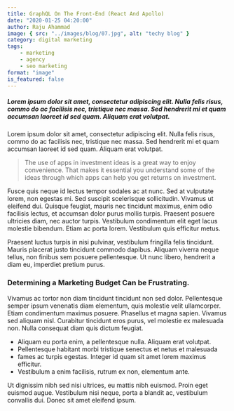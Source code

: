 ```yaml
---
title: GraphQL On The Front-End (React And Apollo)
date: "2020-01-25 04:20:00"
author: Raju Ahammad
image: { src: "../images/blog/07.jpg", alt: "techy blog" }
category: digital marketing
tags:
    - marketing
    - agency
    - seo marketing
format: "image"
is_featured: false
---
```


##### Lorem ipsum dolor sit amet, consectetur adipiscing elit. Nulla felis risus, commo do ac facilisis nec, tristique nec massa. Sed hendrerit mi et quam accumsan laoreet id sed quam. Aliquam erat volutpat.

Lorem ipsum dolor sit amet, consectetur adipiscing elit. Nulla felis risus, commo do ac facilisis nec, tristique nec massa. Sed hendrerit mi et quam accumsan laoreet id sed quam. Aliquam erat volutpat.

> The use of apps in investment ideas is a great way to enjoy convenience. That makes it essential you understand some of the ideas through which apps can help you get returns on investment.

Fusce quis neque id lectus tempor sodales ac at nunc. Sed at vulputate lorem, non egestas mi. Sed suscipit scelerisque sollicitudin. Vivamus ut eleifend dui. Quisque feugiat, mauris nec tincidunt maximus, enim odio facilisis lectus, et accumsan dolor purus mollis turpis. Praesent posuere ultricies diam, nec auctor turpis. Vestibulum condimentum elit eget lacus molestie bibendum. Etiam ac porta lorem. Vestibulum quis efficitur metus.

Praesent luctus turpis in nisi pulvinar, vestibulum fringilla felis tincidunt. Mauris placerat justo tincidunt commodo dapibus. Aliquam viverra neque tellus, non finibus sem posuere pellentesque. Ut nunc libero, hendrerit a diam eu, imperdiet pretium purus.

### Determining a Marketing Budget Can be Frustrating.

Vivamus ac tortor non diam tincidunt tincidunt non sed dolor. Pellentesque semper ipsum venenatis diam elementum, quis molestie velit ullamcorper. Etiam condimentum maximus posuere. Phasellus et magna sapien. Vivamus sed aliquam nisl. Curabitur tincidunt eros purus, vel molestie ex malesuada non. Nulla consequat diam quis dictum feugiat.

-   Aliquam eu porta enim, a pellentesque nulla. Aliquam erat volutpat.
-   Pellentesque habitant morbi tristique senectus et netus et malesuada
-   fames ac turpis egestas. Integer id quam sit amet lorem maximus efficitur.
-   Vestibulum a enim facilisis, rutrum ex non, elementum ante.

Ut dignissim nibh sed nisi ultrices, eu mattis nibh euismod. Proin eget euismod augue. Vestibulum nisi neque, porta a blandit ac, vestibulum convallis dui. Donec sit amet eleifend ipsum.
